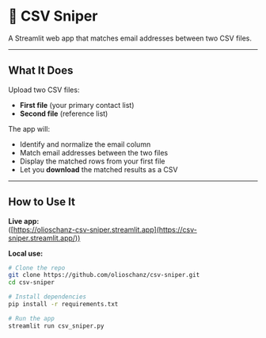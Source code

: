 # 🎯 CSV Sniper

A Streamlit web app that matches email addresses between two CSV files.

---

## What It Does

Upload two CSV files:
- **First file** (your primary contact list)
- **Second file** (reference list)

The app will:
- Identify and normalize the email column
- Match email addresses between the two files
- Display the matched rows from your first file
- Let you **download** the matched results as a CSV

---

## How to Use It

**Live app:**  
([https://olioschanz-csv-sniper.streamlit.app](https://csv-sniper.streamlit.app/))

**Local use:**
```bash
# Clone the repo
git clone https://github.com/olioschanz/csv-sniper.git
cd csv-sniper

# Install dependencies
pip install -r requirements.txt

# Run the app
streamlit run csv_sniper.py
